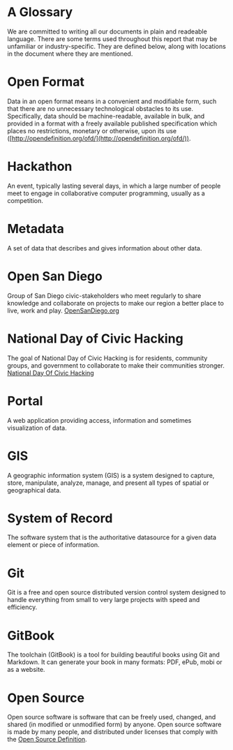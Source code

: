 # A Glossary
We are committed to writing all our documents in plain and readeable language.  There are some terms used throughout this report that may be unfamiliar or industry-specific.  They are defined below, along with locations in the document where they are mentioned.

# Open Format
Data in an open format means in a convenient and modifiable form, such that there are no unnecessary technological obstacles to its use.  Specifically, data should be machine-readable, available in bulk, and provided in a format with a freely available published specification which places no restrictions, monetary or otherwise, upon its use ([http://opendefinition.org/ofd/](http://opendefinition.org/ofd/)). 

# Hackathon
An event, typically lasting several days, in which a large number of people meet to engage in collaborative computer programming, usually as a competition.

# Metadata
A set of data that describes and gives information about other data.

# Open San Diego
Group of San Diego civic-stakeholders who meet regularly to share knowledge and collaborate on projects to make our region a better place to live, work and play. [OpenSanDiego.org](http://opensandiego.org/)

# National Day of Civic Hacking
The goal of National Day of Civic Hacking is for residents, community groups, and government to collaborate to make their communities stronger. [National Day Of Civic Hacking](http://hackforchange.org/about/)

# Portal
A web application providing access, information and sometimes visualization of data.

# GIS
A geographic information system (GIS) is a system designed to capture, store, manipulate, analyze, manage, and present all types of spatial or geographical data.

# System of Record
The software system that is the authoritative datasource for a given data element or piece of information.

# Git
Git is a free and open source distributed version control system designed to handle everything from small to very large projects with speed and efficiency.

# GitBook
The toolchain (GitBook) is a tool for building beautiful books using Git and Markdown. It can generate your book in many formats: PDF, ePub, mobi or as a website.

# Open Source
Open source software is software that can be freely used, changed, and shared (in modified or unmodified form) by anyone. Open source software is made by many people, and distributed under licenses that comply with the [Open Source Definition](http://opensource.org/definition).

